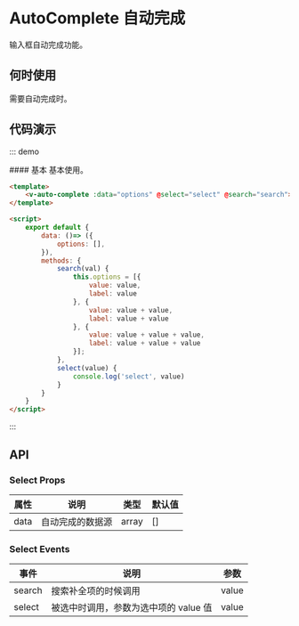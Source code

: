<script>
    export default {
        data: () => ({
            options: [],
        }),
        methods: {
            select(value) {
                console.log('select', value)
            },
            search(value) {
                this.options = [
                    { value: value, label: value},
                    { value: value + value, label: value + value},
                    { value: value + value + value, label: value + value + value},
                ]
            }
        }
    }
</script>


# AutoComplete 自动完成

输入框自动完成功能。

## 何时使用

需要自动完成时。

## 代码演示

::: demo
<summary>
  #### 基本
  基本使用。
</summary>

```html
<template>
    <v-auto-complete :data="options" @select="select" @search="search"></v-auto-complete>
</template>

<script>
    export default {
        data: ()=> ({
            options: [],
        }),
        methods: {
            search(val) {
                this.options = [{
                    value: value,
                    label: value
                }, {
                    value: value + value,
                    label: value + value
                }, {
                    value: value + value + value,
                    label: value + value + value
                }];
            },
            select(value) {
                console.log('select', value)
            }
        }
    }
</script>
```
:::

## API

### Select Props
| 属性        | 说明           | 类型               | 默认值       |
|------------|----------------|-------------------|-------------|
| data    | 自动完成的数据源 | array | [] |

### Select Events
| 事件        | 说明           | 参数        |
|------------|----------------|------------|
| search     | 搜索补全项的时候调用  | value |
| select     | 被选中时调用，参数为选中项的 value 值  | value |